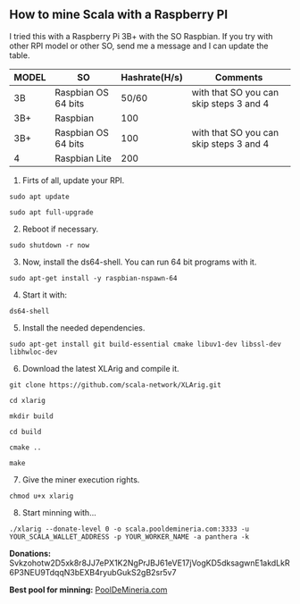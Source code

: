 ## How to mine Scala with a Raspberry PI

I tried this with a Raspberry Pi 3B+ with the SO Raspbian. If you try with other RPI model or other SO, send me a message and I can update the table.


| MODEL | SO | Hashrate(H/s) | Comments |
| ----- | ---- | ---- | ---- |
| 3B | Raspbian OS 64 bits | 50/60 | with that SO you can skip steps 3 and 4|
| 3B+ | Raspbian | 100 | |
| 3B+ | Raspbian OS 64 bits | 100 | with that SO you can skip steps 3 and 4|
| 4 | Raspbian Lite | 200 | |


1. Firts of all, update your RPI.

`sudo apt update`

`sudo apt full-upgrade`


2. Reboot if necessary.

`sudo shutdown -r now`


3. Now, install the ds64-shell. You can run 64 bit programs with it.

`sudo apt-get install -y raspbian-nspawn-64`


4. Start it with:

`ds64-shell`


5. Install the needed dependencies.

`sudo apt-get install git build-essential cmake libuv1-dev libssl-dev libhwloc-dev`


6. Download the latest XLArig and compile it.

`git clone https://github.com/scala-network/XLArig.git`

`cd xlarig`

`mkdir build`

`cd build`

`cmake ..`

`make`


7. Give the miner execution rights.

`chmod u+x xlarig`


8. Start minning with...

`./xlarig --donate-level 0 -o scala.pooldemineria.com:3333 -u YOUR_SCALA_WALLET_ADDRESS -p YOUR_WORKER_NAME -a panthera -k`


**Donations:** Svkzohotw2D5xk8r8JJ7ePX1K2NgPrJBJ61eVE17jVogKD5dksagwnE1akdLkR6P3NEU9TdqqN3bEXB4ryubGukS2gB2sr5v7


**Best pool for minning:** [PoolDeMineria.com](http://scala.pooldemineria.com)
